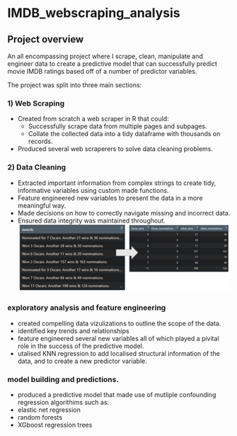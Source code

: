 # IMDB_webscraping_analysis
## Project overview
An all encompassing project where I scrape, clean, manipulate and engineer data to create a predictive model that can successfully predict movie IMDB ratings based off of a number of predictor variables. 


The project was split into three main sections:
### 1) Web Scraping 
* Created from scratch a web scraper in R that could:
  * Successfully scrape data from multiple pages and subpages. 
  * Collate the collected data into a tidy dataframe with thousands on records.
* Produced several web scraperers to solve data cleaning problems. 

### 2) Data Cleaning
* Extracted important information from complex strings to create tidy, informative variables using custom made functions.
* Feature engineered new variables to present the data in a more meaningful way.
* Made decisions on how to correctly navigate missing and incorrect data.
* Ensured data integrity was maintained throughout. 
 ![](https://github.com/thickett/IMDB_webscraping_analysis/blob/main/images/cleaning_example_r.PNG)
 
 
 ### exploratory analysis and feature engineering 
 * created compelling data vizulizations to outline the scope of the data.
 * identified key trends and relationships
 * feature engineered several new variables  all of which played a pivital role in the success of the predictive model.
 * utalised KNN regression to add localised structural information of the data, and to create a new predictor variable.
 
 
 ### model building and predictions.
 
 * produced a predictive model that made use of mutliple confounding regression algorithims such as:
  * elastic net regression
  * random forests
  * XGboost regression trees
